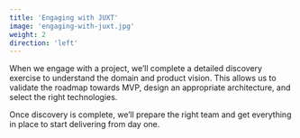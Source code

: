 ```yaml
---
title: 'Engaging with JUXT'
image: 'engaging-with-juxt.jpg'
weight: 2
direction: 'left'
---
```


When we engage with a project, we’ll complete a detailed discovery exercise to understand the domain and product vision. This allows us to validate the roadmap towards MVP, design an appropriate architecture, and select the right technologies.

Once discovery is complete, we’ll prepare the right team and get everything in place to start delivering from day one.
